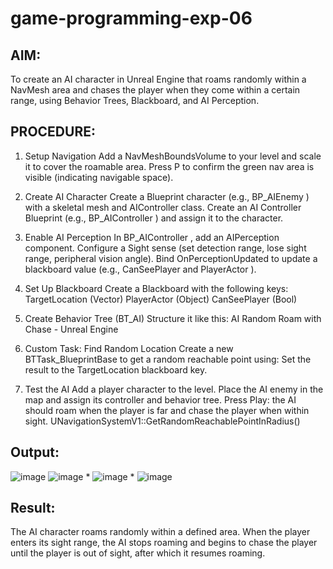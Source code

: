 # game-programming-exp-06
## AIM:
To create an AI character in Unreal Engine that roams randomly within a NavMesh area and chases
the player when they come within a certain range, using Behavior Trees, Blackboard, and AI
Perception.
## PROCEDURE:
1. Setup Navigation
Add a NavMeshBoundsVolume to your level and scale it to cover the roamable area.
Press P to confirm the green nav area is visible (indicating navigable space).
2. Create AI Character
Create a Blueprint character (e.g., BP_AIEnemy ) with a skeletal mesh and AIController class.
Create an AI Controller Blueprint (e.g., BP_AIController ) and assign it to the character.
3. Enable AI Perception
In BP_AIController , add an AIPerception component.
Configure a Sight sense (set detection range, lose sight range, peripheral vision angle).
Bind OnPerceptionUpdated to update a blackboard value
(e.g., CanSeePlayer and PlayerActor ).
4. Set Up Blackboard
Create a Blackboard with the following keys:
TargetLocation (Vector)
PlayerActor (Object)
CanSeePlayer (Bool)
5. Create Behavior Tree (BT_AI)
Structure it like this:
AI Random Roam with Chase - Unreal Engine 

6. Custom Task: Find Random Location
Create a new BTTask_BlueprintBase to get a random reachable point using:
Set the result to the TargetLocation blackboard key.
7. Test the AI
Add a player character to the level.
Place the AI enemy in the map and assign its controller and behavior tree.
Press Play: the AI should roam when the player is far and chase the player when within
sight.
UNavigationSystemV1::GetRandomReachablePointInRadius()
## Output:
![image](https://github.com/user-attachments/assets/64452218-9636-47a2-bf50-7e675cd7ab96)
![image](https://github.com/user-attachments/assets/5e9eb5e2-53ba-4e3c-bf2a-2f3e5f76bfd3)
*
![image](https://github.com/user-attachments/assets/b9d4eb44-2c37-44d6-82ad-13d4cc136b2c)
*
![image](https://github.com/user-attachments/assets/54aff871-6ebc-4c3f-a5fa-815cfb2265ac)



##  Result:
The AI character roams randomly within a defined area. When the player enters its sight range, the
AI stops roaming and begins to chase the player until the player is out of sight, after which it
resumes roaming.
